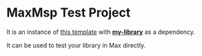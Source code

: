 # MaxMsp Test Project

It is an instance of [this template](https://github.com/aptrn/maxmsp-ts-example) with [**my-library**](https://github.com/aptrn/maxmsp-ts-library-template/tree/main/packages/my-library) as a dependency.

It can be used to test your library in Max directly.
